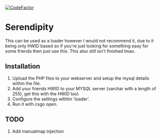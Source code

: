 [![CodeFactor](https://www.codefactor.io/repository/github/spookywooky3/serendipity/badge)](https://www.codefactor.io/repository/github/spookywooky3/serendipity)
# Serendipity
This can be used as a loader however I would not recommend it, due to it being only HWID based so if you're just looking for something easy for some friends then just use this. This also still isn't finished lmao.

## Installation
1. Upload the PHP files to your webserver and setup the mysql details within the file.
2. Add your friends HWID to your MYSQL server (varchar with a length of 255), get this with the HWID tool.
3. Configure the settings withtin 'loader'.
4. Run it with csgo open.

## TODO
1. Add manualmap injection

